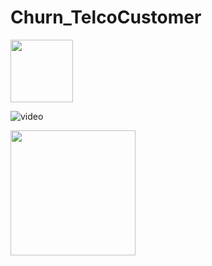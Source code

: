 # Churn_TelcoCustomer

 
<img src="https://user-images.githubusercontent.com/82174541/210565911-3e74eae9-0bfc-4c58-91a4-2424777d2090.png" width=100px height=100px>

  

![video](https://camo.githubusercontent.com/e33bd53e6b7096cd81bc40e157ef55ff90bf8b04505edfe7f9925e65e1507776/68747470733a2f2f626c6f672e616363657373646576656c6f706d656e742e636f6d2f68732d66732f68756266732f6d61676e6574253230637573746f6d6572732e6769663f77696474683d343633266e616d653d6d61676e6574253230637573746f6d6572732e676966)



<img src="https://camo.githubusercontent.com/e33bd53e6b7096cd81bc40e157ef55ff90bf8b04505edfe7f9925e65e1507776/68747470733a2f2f626c6f672e616363657373646576656c6f706d656e742e636f6d2f68732d66732f68756266732f6d61676e6574253230637573746f6d6572732e6769663f77696474683d343633266e616d653d6d61676e6574253230637573746f6d6572732e676966" width=200px height=200px>
